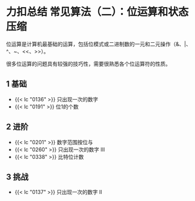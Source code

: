 # 力扣总结 常见算法（二）：位运算和状态压缩


位运算是计算机最基础的运算，包括位模式或二进制数的一元和二元操作（&、|、^、~、<<、>>）。

很多位运算的问题具有较强的技巧性，需要很熟悉各个位运算符的性质。


## 1 基础

- {{< lc "0136" >}} 只出现一次的数字
- {{< lc "0191" >}} 位1的个数

## 2 进阶

- {{< lc "0201" >}} 数字范围按位与
- {{< lc "0260" >}} 只出现一次的数字 III
- {{< lc "0338" >}} 比特位计数

## 3 挑战

- {{< lc "0137" >}} 只出现一次的数字 II

